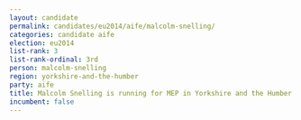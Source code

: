 ```yaml
---
layout: candidate
permalink: candidates/eu2014/aife/malcolm-snelling/
categories: candidate aife
election: eu2014
list-rank: 3
list-rank-ordinal: 3rd
person: malcolm-snelling
region: yorkshire-and-the-humber
party: aife
title: Malcolm Snelling is running for MEP in Yorkshire and the Humber for An Independence From Europe
incumbent: false
---
```

